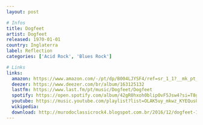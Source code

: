 ```yaml
---
layout: post

# Infos
title: Dogfeet
artist: Dogfeet
released: 1970-01-01
country: Inglaterra
label: Reflection
categories: ['Acid Rock', 'Blues Rock']

# Links
links:
  amazon: https://www.amazon.com/-/pt/dp/B004LJYSF4/ref=sr_1_1?__mk_pt_BR=%C3%85M%C3%85%C5%BD%C3%95%C3%91&crid=172OJAETFOC7V&dchild=1&keywords=dogfeet+cd&qid=1614910424&s=music&sprefix=dogfeet%2Caps%2C330&sr
  deezer: https://www.deezer.com/br/album/163125132
  lastfm: https://www.last.fm/pt/music/Dogfeet/Dogfeet
  spotify: https://open.spotify.com/album/42gR0hxoh0blipOvF5Jsw4?si=T8g9HS4oRaCYBqot-a0gTQ
  youtube: https://music.youtube.com/playlist?list=OLAK5uy_mkwz_KYEQus0nl_YMPvCGBv-38nAIWk6Y
  wikipedia:
  download: http://murodoclassicrock4.blogspot.com.br/2016/12/dogfeet-1970.html
---
```

